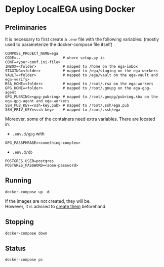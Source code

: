 # Deploy LocalEGA using Docker

## Preliminaries

It is necessary to first create a `.env` file with the following variables:
(mostly used to parameterize the docker-compose file itself)

	COMPOSE_PROJECT_NAME=ega
	CODE=..                   # where setup.py is
	CONF=<your-conf.ini-file>
	INBOX=<folder>            # mapped to /home on the ega-inbox
	STAGING=<folder>          # mapped to /ega/staging on the ega-workers
	VAULT=<folder>            # mapped to /ega/vault on the ega-vault and ega-verify>
	RSA_HOME=<folder>         # mapped to /root/.rsa on the ega-workers
	GPG_HOME=<folder>         # mapped to /root/.gnupg on the ega-gpg-agent
	GPG_PUBRING=<gpg-pubring> # mapped to /root/.gnupg/pubring.kbx on the ega-gpg-agent and ega-workers
	SSH_PUB_KEY=<ssh-key.pub> # mapped to /root/.ssh/ega.pub
	SSH_PRIV_KEY=<ssh-key>    # mapped to /root/.ssh/ega


Moreover, some of the containers need extra variables. There are located in:
* `.env.d/gpg` with
```
GPG_PASSPHRASE=<something-complex>
```
* `.env.d/db`
```
POSTGRES_USER=postgres
POSTGRES_PASSWORD=<some-password>
```

## Running

	docker-compose up -d
	
If the images are not created, they will be. <br/>
However, it is advised to [create them](images) beforehand.

## Stopping

	docker-compose down

## Status

	docker-compose ps
